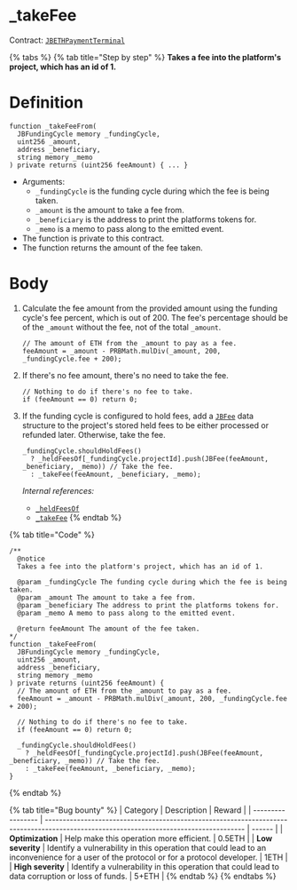 # _takeFee

Contract: [`JBETHPaymentTerminal`](../)​‌

{% tabs %}
{% tab title="Step by step" %}
**Takes a fee into the platform's project, which has an id of 1.**

# Definition

```solidity
function _takeFeeFrom(
  JBFundingCycle memory _fundingCycle,
  uint256 _amount,
  address _beneficiary,
  string memory _memo
) private returns (uint256 feeAmount) { ... }
```

* Arguments:
  * `_fundingCycle` is the funding cycle during which the fee is being taken. 
  * `_amount` is the amount to take a fee from.
  * `_beneficiary` is the address to print the platforms tokens for.
  * `_memo` is a memo to pass along to the emitted event.
* The function is private to this contract.
* The function returns the amount of the fee taken.

# Body

1.  Calculate the fee amount from the provided amount using the funding cycle's fee percent, which is out of 200. The fee's percentage should be of the `_amount` without the fee, not of the total `_amount`.

    ```solidity
    // The amount of ETH from the _amount to pay as a fee.
    feeAmount = _amount - PRBMath.mulDiv(_amount, 200, _fundingCycle.fee + 200);
    ```

2.  If there's no fee amount, there's no need to take the fee. 

    ```solidity
    // Nothing to do if there's no fee to take.
    if (feeAmount == 0) return 0;
    ```

2.  If the funding cycle is configured to hold fees, add a [`JBFee`](../../../data-structures/jbfee.md) data structure to the project's stored held fees to be either processed or refunded later. Otherwise, take the fee.

    ```solidity
    _fundingCycle.shouldHoldFees()
      ? _heldFeesOf[_fundingCycle.projectId].push(JBFee(feeAmount, _beneficiary, _memo)) // Take the fee.
      : _takeFee(feeAmount, _beneficiary, _memo);
    ```

    _Internal references:_

    * [`_heldFeesOf`](../properties/\_heldfeesof.md)
    * [`_takeFee`](./\_takefee.md)
{% endtab %}

{% tab title="Code" %}
```solidity
/** 
  @notice 
  Takes a fee into the platform's project, which has an id of 1.

  @param _fundingCycle The funding cycle during which the fee is being taken. 
  @param _amount The amount to take a fee from.
  @param _beneficiary The address to print the platforms tokens for.
  @param _memo A memo to pass along to the emitted event.

  @return feeAmount The amount of the fee taken.
*/
function _takeFeeFrom(
  JBFundingCycle memory _fundingCycle,
  uint256 _amount,
  address _beneficiary,
  string memory _memo
) private returns (uint256 feeAmount) {
  // The amount of ETH from the _amount to pay as a fee.
  feeAmount = _amount - PRBMath.mulDiv(_amount, 200, _fundingCycle.fee + 200);

  // Nothing to do if there's no fee to take.
  if (feeAmount == 0) return 0;

  _fundingCycle.shouldHoldFees()
    ? _heldFeesOf[_fundingCycle.projectId].push(JBFee(feeAmount, _beneficiary, _memo)) // Take the fee.
    : _takeFee(feeAmount, _beneficiary, _memo);
}
```
{% endtab %}

{% tab title="Bug bounty" %}
| Category          | Description                                                                                                                            | Reward |
| ----------------- | -------------------------------------------------------------------------------------------------------------------------------------- | ------ |
| **Optimization**  | Help make this operation more efficient.                                                                                               | 0.5ETH |
| **Low severity**  | Identify a vulnerability in this operation that could lead to an inconvenience for a user of the protocol or for a protocol developer. | 1ETH   |
| **High severity** | Identify a vulnerability in this operation that could lead to data corruption or loss of funds.                                        | 5+ETH  |
{% endtab %}
{% endtabs %}


